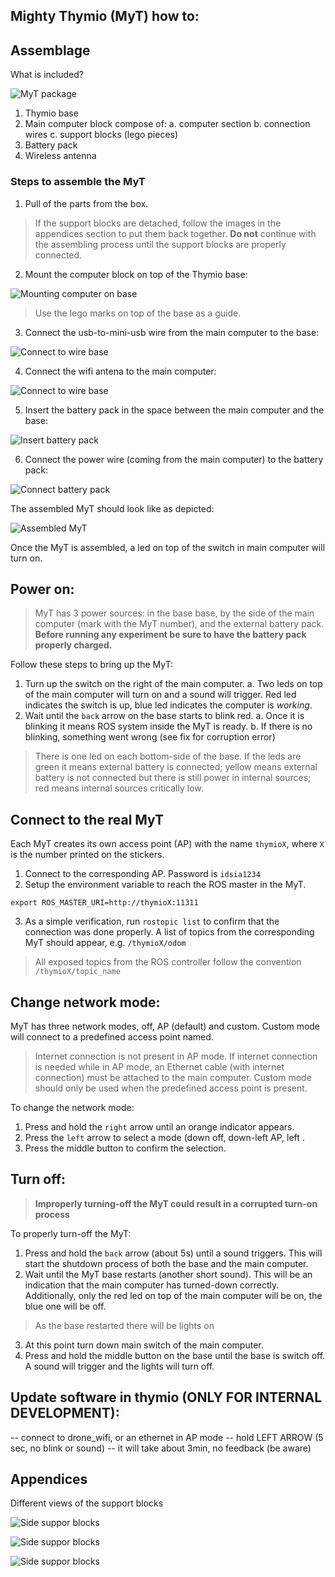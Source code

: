 ## Mighty Thymio (MyT) how to:

## Assemblage 

What is included?

![MyT package](whats_included.png)

1. Thymio base
2. Main computer block compose of:
  a. computer section
  b. connection wires
  c. support blocks (lego pieces)
3. Battery pack 
4. Wireless antenna 

### Steps to assemble the MyT

1. Pull of the parts from the box.
> If the support blocks are detached, follow the images in the appendices section to put them back together. **Do not** continue with the assembling process until the support blocks are properly connected.

2. Mount the computer block on top of the Thymio base:

![Mounting computer on base](mount1.png)

> Use the lego marks on top of the base as a guide.

3. Connect the usb-to-mini-usb wire from the main computer to the base:

![Connect to wire base](mount2.png)

4. Connect the wifi antena to the main computer:

![Connect to wire base](mount3.png)

5. Insert the battery pack in the space between the main computer and the base:

![Insert battery pack](mount4.png)

6. Connect the power wire (coming from the main computer) to the battery pack:

![Connect battery pack](mount5.png)

The assembled MyT should look like as depicted:

![Assembled MyT](assembled_myt.png)

Once the MyT is assembled, a led on top of the switch in main computer will turn on. 

## Power on:

> MyT has 3 power sources: in the base base, by the side of the main computer (mark with the MyT number), and the external battery pack. **Before running any experiment be sure to have the battery pack properly charged.**


Follow these steps to bring up the MyT:

1. Turn up the switch on the right of the main computer. 
  a. Two leds on top of the main computer will turn on and a sound will trigger. Red led indicates the switch is up, blue led indicates the computer is *working*.
2. Wait until the `back` arrow on the base starts to blink red.
  a. Once it is blinking it means ROS system inside the MyT is ready.
  b. If there is no blinking, something went wrong (see fix for corruption error)

> There is one led on each bottom-side of the base. If the leds are green it means external battery is connected; yellow means external battery is not connected but there is still power in internal sources; red means internal sources critically low.

## Connect to the real MyT

Each MyT creates its own access point (AP) with the name `thymioX`, where `X` is the number printed on the stickers.

1. Connect to the corresponding AP. Password is `idsia1234`
2. Setup the environment variable to reach the ROS master in the MyT. 

`export ROS_MASTER_URI=http://thymioX:11311`

3. As a simple verification, run `rostopic list` to confirm that the connection was done properly. A list of topics from the corresponding MyT should appear, e.g. `/thymioX/odom`

> All exposed topics from the ROS controller follow the convention `/thymioX/topic_name` 



## Change network mode:

MyT has three network modes, off, AP (default) and custom. Custom mode will connect to a predefined access point named.
> Internet connection is not present in AP mode. If internet connection is needed while in AP mode, an Ethernet cable (with internet connection) must be attached to the main computer.
> Custom mode should only be used when the predefined access point is present.

To change the network mode:

1. Press and hold the `right` arrow until an orange indicator appears. 
2. Press the `left` arrow to select a mode (down off, down-left AP, left . 
3. Press the middle button to confirm the selection.

## Turn off:

> **Improperly turning-off the MyT could result in a corrupted turn-on process**

To properly turn-off the MyT:

1. Press and hold the `back` arrow (about 5s) until a sound triggers. This will start the shutdown process of both the base and the main computer.
2. Wait until the MyT base restarts (another short sound). This will be an indication that the main computer has turned-down correctly. Additionally, only the red led on top of the main computer will be on, the blue one will be off.
> As the base restarted there will be lights on 
3. At this point turn down main switch of the main computer.
4. Press and hold the middle button on the base until the base is switch off. A sound will trigger and the lights will turn off.


## Update software in thymio (ONLY FOR INTERNAL DEVELOPMENT):
-- connect to drone_wifi, or an ethernet in AP mode
-- hold LEFT ARROW (5 sec, no blink or sound)
-- it will take about 3min, no feedback (be aware)

## Appendices

Different views of the support blocks 

![Side suppor blocks](blocks_side1.png)

![Side suppor blocks](blocks_side2.png)

![Side suppor blocks](blocks_back3.png)


